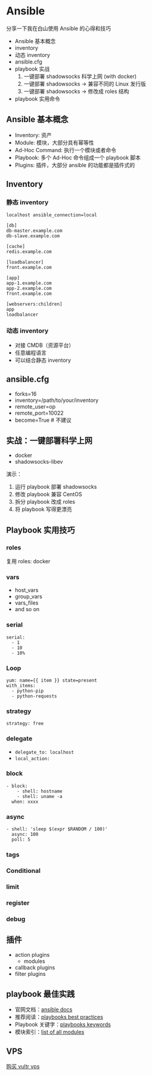 # Ansible

分享一下我在白山使用 Ansible 的心得和技巧

- Ansible 基本概念
- inventory
- 动态 inventory
- ansible.cfg
- playbook 实战
  1. 一键部署 shadowsocks 科学上网 (with docker)
  2. 一键部署 shadowsocks -> 兼容不同的 Linux 发行版
  3. 一键部署 shadowsocks -> 修改成 roles 结构
- playbook 实用命令

## Ansible 基本概念

- Inventory: 资产
- Module: 模块，大部分具有幂等性
- Ad-Hoc Command: 执行一个模块或者命令
- Playbook: 多个 Ad-Hoc 命令组成一个 playbook 脚本
- Plugins: 插件，大部分 ansible 的功能都是插件式的

## Inventory

### 静态 inventory

```
localhost ansible_connection=local

[db]
db-master.example.com
db-slave.example.com

[cache]
redis.example.com

[loadbalancer]
front.example.com

[app]
app-1.example.com
app-2.example.com
front.example.com

[webservers:children]
app
loadbalancer
```

### 动态 inventory

- 对接 CMDB（资源平台）
- 任意编程语言
- 可以结合静态 inventory

## ansible.cfg

- forks=16
- inventory=/path/to/your/inventory
- remote_user=op
- remote_port=10022
- become=True # 不建议

## 实战：一键部署科学上网

- docker
- shadowsocks-libev

演示：

1. 运行 playbook 部署 shadowsocks
2. 修改 playbook 兼容 CentOS
3. 拆分 playbook 改成 roles
4. 将 playbook 写得更漂亮

## Playbook 实用技巧

### roles

复用 roles: docker

### vars

- host_vars
- group_vars
- vars_files
- and so on

### serial

```
serial: 
  - 1
  - 10
  - 10%
```

### Loop

```
yum: name={{ item }} state=present
with_items:
  - python-pip
  - python-requests
```

### strategy

`strategy: free`

### delegate

- `delegate_to: localhost`
- `local_action: `

### block

```
- block:
    - shell: hostname
    - shell: uname -a
  when: xxxx
```

### async

```
- shell: 'sleep $(expr $RANDOM / 100)'
  async: 100
  poll: 5
```

### tags

### Conditional

### limit

### register

### debug

## 插件

- action plugins
  - modules
- callback plugins
- filter plugins

## playbook 最佳实践

- 官网文档：[ansible docs](http://docs.ansible.com)
- 推荐阅读：[playbooks best practices](http://docs.ansible.com/ansible/playbooks_best_practices.html)
- Playbook 关键字：[playbooks keywords](http://docs.ansible.com/ansible/playbooks_keywords.html)
- 模块索引：[list of all modules](http://http://docs.ansible.com/ansible/list_of_all_modules.html)

## VPS

[购买 vultr vps](http://www.vultr.com/?ref=7154533)
